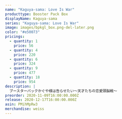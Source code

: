 ```yaml
---
name: "Kaguya-sama: Love Is War"
producttype: Booster Pack Box
displayName: Kaguya-sama
series: "Kaguya-sama: Love Is War"
image: images/bpkgl_box.png-del-later.png
color: "#e50073"
pricings:
  - quantity: 1
    price: 56
  - quantity: 4
    price: 220
  - quantity: 6
    price: 324
  - quantity: 9
    price: 477
  - quantity: 18
    price: 954
description: |
  ブースターパックかぐや様は告らせたい～天才たちの恋愛頭脳戦～
preorder: 2020-11-09T16:00:00.000Z
release: 2020-12-17T16:00:00.000Z
asin: PMihMpRw3
merchandise: weiss
---
```

